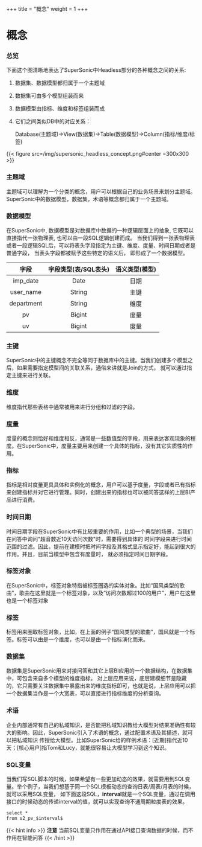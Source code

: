 +++
title = "概念"
weight = 1
+++

# 概念

### **总览**
下面这个图清晰地表达了SuperSonic中Headless部分的各种概念之间的关系:

1. 数据集、数据模型都归属于一个主题域
2. 数据集可由多个模型组装而来
3. 数据模型由指标、维度和标签组装而成
4. 它们之间类似DB中的对应关系：

   Database(主题域)->View(数据集)->Table(数据模型)->Column(指标/维度/标签)


{{< figure src=/img/supersonic_headless_concept.png#center =300x300 >}}


### **主题域**
主题域可以理解为一个分类的概念，用户可以根据自己的业务场景来划分主题域。SuperSonic中的数据模型，数据集，术语等概念都归属于一个主题域。

### **数据模型**  
在SuperSonic中, 数据模型是对数据库中数据的一种逻辑层面上的抽象, 它既可以直接指代一张物理表, 也可以由一段SQL逻辑创建而成。
当我们得到一张表物理表或者一段逻辑SQL后，可以将表头字段指定为主键、维度、度量、时间日期或者是普通字段，
当表头字段都被赋予这些特定的语义后， 即形成了一个数据模型。

| 字段        | 字段类型(表/SQL表头) | 语义类型(模型) |
|:----:|:-------------:|:----:|
| imp_date   |     Date      | 日期       |
| user_name  |    String     | 主键       |
| department |    String     | 维度       |
| pv         |    Bigint     | 度量       |
| uv         |    Bigint     | 度量       |


### **主键**
SuperSonic中的主键概念不完全等同于数据库中的主键。当我们创建多个模型之后，如果需要指定模型间的关联关系，通俗来讲就是Join的方式，
就可以通过指定主键来进行关联。

### **维度**
维度指代那些表格中通常被用来进行分组和过滤的字段。

### **度量**
度量的概念则恰好和维度相反，通常是一些数值型的字段，用来表达客观现象的程度。在SuperSonic中，度量主要用来创建一个具体的指标，没有其它实质性的作用。

### **指标**
指标是相对度量更具具体和实例化的概念，用户可以基于度量，字段或者已有指标来创建指标并对它进行管理。同时，创建出来的指标也可以被问答这样的上层BI产品进行消费。

### **时间日期**
时间日期字段在SuperSonic中有比较重要的作用，比如一个典型的场景，当我们在问答中询问"超音数近10天访问次数"时，需要得到具体的
时间字段来进行时间范围的过滤。因此，提前在建模时把时间字段及其格式显示指定好，能起到很大的作用。并且，目前当模型中包含有度量时，
就必须指定时间日期字段。

### **标签对象**
在SuperSonic中，标签对象特指被标签圈选的实体对象。比如“国风类型的歌曲”，歌曲在这里就是一个标签对象，以及“访问次数超过100的用户”，用户在这里也是一个标签对象

### **标签**
标签用来圈取标签对象，比如，在上面的例子“国风类型的歌曲”，国风就是一个标签。标签可以由是一个维度，也可以是由一个指标演化而来。

### **数据集**
数据集是SuperSonic用来对接问答和其它上层BI应用的一个数据结构，在数据集中，可包含来自多个模型的维度指标。
对上层应用来说，底层建模细节是隐藏的，它只需要关注数据集中暴露出来的维度指标即可，也就是说，上层应用可以把一个数据集当作是一个大宽表，可以直接进行指标维度的分析查询。

### **术语**
企业内部通常有自己的私域知识，是否能把私域知识教给大模型对结果准确性有较大的影响。因此，SuperSonic引入了术语的概念，通过配置术语及其描述，就可以把私域知识
传授给大模型。比如SuperSonic给的样例术语：[近期]指代近10天；[核心用户]指Tom和Lucy，就能很容易让大模型学习到这个知识。

### **SQL变量**
当我们写SQL脚本的时候，如果希望有一些更加动态的效果，就需要用到SQL变量。举个例子，当我们想基于同一个SQL模板动态的查询日表/周表/月表的时候，就可以采用SQL变量，
如下面这段SQL，**interval**就是一个SQL变量，通过在调用接口的时候动态的传递interval的值，就可以实现查询不通周期粒度表的效果。


```
select *
from s2_pv_$interval$
```


{{< hint info >}}
**注意** 当前SQL变量只作用在通过API接口查询数据的时候，而不作用在智能问答
{{< /hint >}}
